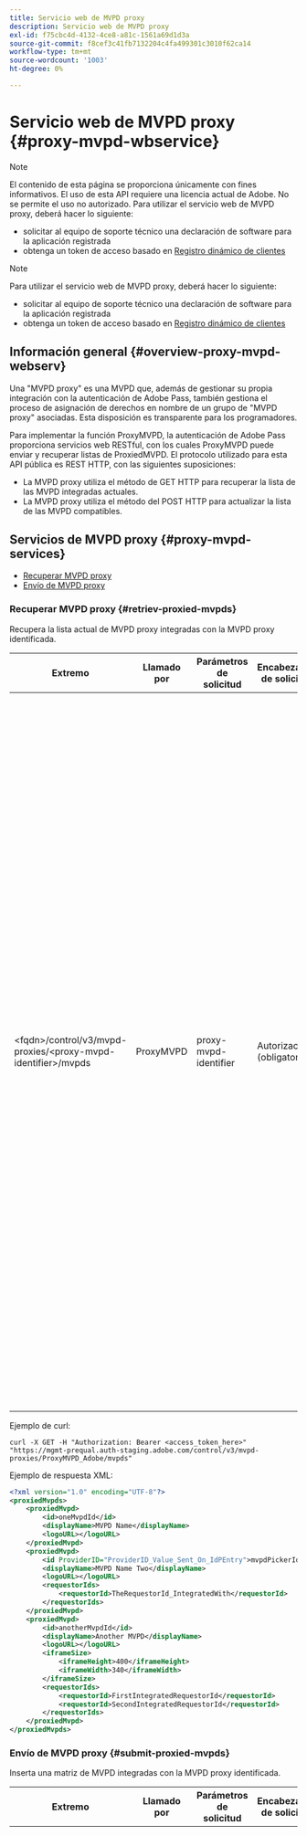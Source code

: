 ```yaml
---
title: Servicio web de MVPD proxy
description: Servicio web de MVPD proxy
exl-id: f75cbc4d-4132-4ce8-a81c-1561a69d1d3a
source-git-commit: f8cef3c41fb7132204c4fa499301c3010f62ca14
workflow-type: tm+mt
source-wordcount: '1003'
ht-degree: 0%

---
```


# Servicio web de MVPD proxy {#proxy-mvpd-wbservice}

>[!NOTE]
>
>El contenido de esta página se proporciona únicamente con fines informativos. El uso de esta API requiere una licencia actual de Adobe. No se permite el uso no autorizado.
>Para utilizar el servicio web de MVPD proxy, deberá hacer lo siguiente:
>- solicitar al equipo de soporte técnico una declaración de software para la aplicación registrada
>- obtenga un token de acceso basado en [Registro dinámico de clientes](dynamic-client-registration.md)
> 

>[!NOTE]
>
>Para utilizar el servicio web de MVPD proxy, deberá hacer lo siguiente:
>- solicitar al equipo de soporte técnico una declaración de software para la aplicación registrada
>- obtenga un token de acceso basado en [Registro dinámico de clientes](dynamic-client-registration.md)
> 

## Información general {#overview-proxy-mvpd-webserv}

Una &quot;MVPD proxy&quot; es una MVPD que, además de gestionar su propia integración con la autenticación de Adobe Pass, también gestiona el proceso de asignación de derechos en nombre de un grupo de &quot;MVPD proxy&quot; asociadas. Esta disposición es transparente para los programadores.

Para implementar la función ProxyMVPD, la autenticación de Adobe Pass proporciona servicios web RESTful, con los cuales ProxyMVPD puede enviar y recuperar listas de ProxiedMVPD. El protocolo utilizado para esta API pública es REST HTTP, con las siguientes suposiciones:

- La MVPD proxy utiliza el método de GET HTTP para recuperar la lista de las MVPD integradas actuales.
- La MVPD proxy utiliza el método del POST HTTP para actualizar la lista de las MVPD compatibles.

## Servicios de MVPD proxy {#proxy-mvpd-services}

- [Recuperar MVPD proxy](#retriev-proxied-mvpds)
- [Envío de MVPD proxy](#submit-proxied-mvpds)

### Recuperar MVPD proxy {#retriev-proxied-mvpds}

Recupera la lista actual de MVPD proxy integradas con la MVPD proxy identificada.

| Extremo | Llamado por | Parámetros de solicitud | Encabezados de solicitud | Método HTTP | Respuesta HTTP |
|--------------------------------------------------------------------------|-----------|-----------------------|---------------------------|-------------|-----------------------------------------------------------------------------------------------------------------------------------------------------------------------------------------------------------------------------------------------------------------------------------------------------------------------------------------------------------------------------------------------------------------------------------------------------------------------------------------------------------------------------------------------------------------------------------------------------------------------------------------------------------------------------------------------------------------------------------------------------------------------------------------------------------------------------------------------------------|
| &lt;fqdn>/control/v3/mvpd-proxies/&lt;proxy-mvpd-identifier>/mvpds | ProxyMVPD | proxy-mvpd-identifier | Autorización (obligatoria) | GET | <ul><li> 200 (ok): la solicitud se procesó correctamente y la respuesta contiene una lista de ProxiedMVPD en formato XML</li><li>401 (sin autorización): indica una de las siguientes opciones:<ul><li>El cliente DEBE solicitar un nuevo access_token</li><li>La solicitud se origina desde una dirección IP que no está presente en la lista de permitidos</li><li>El token no es válido</li></ul></li><li>403 (prohibido): indica que la operación no es compatible con los parámetros proporcionados o que el MVPD proxy no está configurado como proxy o que falta</li><li>405 (método no permitido): se ha utilizado un método HTTP distinto del GET o el POST. El método HTTP no es compatible en general o no es compatible con este extremo específico.</li><li>500 (error interno del servidor): se ha producido un error en el lado del servidor durante el proceso de solicitud.</li></ul> |

Ejemplo de curl:

`curl -X GET -H "Authorization: Bearer <access_token_here>" "https://mgmt-prequal.auth-staging.adobe.com/control/v3/mvpd-proxies/ProxyMVPD_Adobe/mvpds"`


Ejemplo de respuesta XML:

```xml
<?xml version="1.0" encoding="UTF-8"?>
<proxiedMvpds>
    <proxiedMvpd>
        <id>oneMvpdId</id>
        <displayName>MVPD Name</displayName>
        <logoURL></logoURL>
    </proxiedMvpd>
    <proxiedMvpd>
        <id ProviderID="ProviderID_Value_Sent_On_IdPEntry">mvpdPickerId</id>
        <displayName>MVPD Name Two</displayName>
        <logoURL></logoURL>
        <requestorIds>
            <requestorId>TheRequestorId_IntegratedWith</requestorId>
        </requestorIds>
    </proxiedMvpd>
    <proxiedMvpd>
        <id>anotherMvpdId</id>
        <displayName>Another MVPD</displayName>
        <logoURL></logoURL>
        <iframeSize>
            <iframeHeight>400</iframeHeight>
            <iframeWidth>340</iframeWidth>
        </iframeSize>
        <requestorIds>
            <requestorId>FirstIntegratedRequestorId</requestorId>
            <requestorId>SecondIntegratedRequestorId</requestorId>
        </requestorIds>
    </proxiedMvpd>
</proxiedMvpds>
```

### Envío de MVPD proxy {#submit-proxied-mvpds}

Inserta una matriz de MVPD integradas con la MVPD proxy identificada.

| Extremo | Llamado por | Parámetros de solicitud | Encabezados de solicitud | Método HTTP | Respuesta HTTP |
|:------------------------------------------------------------------------:|:---------:|-----------------------|:---------------------------------------------------:|:-----------:|:---------------------------------------------------------------------------------------------------------------------------------------------------------------------------------------------------------------------------------------------------------------------------------------------------------------------------------------------------------------------------------------------------------------------------------------------------------------------------------------------------------------------------------------------------------------------------------------------------------------------------------------------------------------------------------------------------------------------------------------------------------------------------------------------------------------------------------------------------------------------------------------------------------------------------------------------------------------------------------------------------------------------------------------------------------------------------------------------------------------:|
| &lt;fqdn>/control/v3/mvpd-proxies/&lt;proxy-mvpd-identifier>/mvpds | ProxyMVPD | proxy-mvpd-identifier | Autorización (obligatoria) proxy-mvpds (obligatoria) | POST | <ul><li>201 (creado): la inserción se procesó correctamente</li><li>400 (solicitud incorrecta): El servidor no sabe cómo procesar la solicitud:<ul><li>El XML entrante no cumple el esquema publicado en esta especificación</li><li>Los mvpd proxy no tienen ID únicos</li><li>Los requestorIds insertados no existen como la razón del contenedor de otro servlet para el código de respuesta 400</li></ul><li>401 (sin autorización): indica una de las siguientes opciones:<ul><li>El cliente DEBE solicitar un nuevo access_token</li><li>La solicitud se origina desde una dirección IP que no está presente en la lista de permitidos</li><li>El token no es válido</li></ul></li><li>403 (prohibido): indica que la operación no es compatible con los parámetros proporcionados o que el MVPD proxy no está configurado como proxy o que falta</li><li>405 (método no permitido): se ha utilizado un método HTTP distinto del GET o el POST. El método HTTP no es compatible en general o no es compatible con este extremo específico.</li><li>500 (error interno del servidor): se ha producido un error en el lado del servidor durante el proceso de solicitud.</li></ul> |

Ejemplo de curl:

`curl -X POST -H "Authorization: Bearer <access_token_here>" "https://mgmt-prequal.auth.adobe.com/control/v3/mvpd-proxies/ProxyMVPD_Adobe/mvpds" -d "proxied-mvpds=%3CproxiedMvpds%3E%3CproxiedMvpd%3E%3CdisplayName%3EFirst%20MVPD%20Name%3C%2FdisplayName%3E%3Cid%3EfirstMVPDId%3C%2Fid%3E%3ClogoURL%3E%3C%2FlogoURL%3E%3C%2FproxiedMvpd%3E%3CproxiedMvpd%3E%3Cid%20ProviderID%3D%22ProviderID_Value_Sent_On_IdPEntry%22%3EmvpdPickerId%3C%2Fid%3E%3CdisplayName%3EMVPD%20Name%20Two%3C%2FdisplayName%3E%3ClogoURL%3E%3C%2FlogoURL%3E%3CrequestorIds%3E%3CrequestorId%3ETHE_REQUESTOR_ID%3C%2FrequestorId%3E%3C%2FrequestorIds%3E%3C%2FproxiedMvpd%3E%3C%2FproxiedMvpds%3E"`



Ejemplo XML:

```xml
<?xml version="1.0" encoding="UTF-8"?>
<proxiedMvpds>
    <proxiedMvpd>
        <id>oneMvpdId</id>
        <displayName>MVPD Name</displayName>
        <logoURL></logoURL>
    </proxiedMvpd>
    <proxiedMvpd>
        <id ProviderID="ProviderID_Value_Sent_On_IdPEntry">mvpdPickerId</id>
        <displayName>MVPD Name Two</displayName>
        <logoURL></logoURL>
        <requestorIds>
            <requestorId>TheRequestorId_IntegratedWith</requestorId>
        </requestorIds>
    </proxiedMvpd>
    <proxiedMvpd>
        <id>anotherMvpdId</id>
        <displayName>Another MVPD</displayName>
        <logoURL></logoURL>
        <iframeSize>
            <iframeHeight>400</iframeHeight>
            <iframeWidth>340</iframeWidth>
        </iframeSize>
        <requestorIds>
            <requestorId>FirstIntegratedRequestorId</requestorId>
            <requestorId>SecondIntegratedRequestorId</requestorId>
        </requestorIds>
    </proxiedMvpd>
</proxiedMvpds>
```


### Frecuencia de contabilización {#posting-frequency}

La autenticación de Adobe Pass recomienda que las MVPD de proxy inserten su lista de MVPD de proxy solo cuando haya un cambio con respecto a la inserción anterior.

### Eliminación de MVPD proxy {#delete-proxied-freqency}

Si ProxyMVPD inserta un registro XML con una lista de ProxiedMVPD vacía, esa lista vacía se almacenará en el sistema como cualquier lista, con lo que se eliminará de forma efectiva la lista anterior.



## Formato XSD {#xsd-format}

El Adobe ha definido el siguiente formato aceptado para publicar/recuperar MVPD proxy desde/hacia nuestro servicio web público:

```xml
<?xml version="1.0" encoding="UTF-8"?>
<xs:schema xmlns:xs="http://www.w3.org/2001/XMLSchema"
           xmlns:pxm="http://tve.adobe.com/data/proxiedmvpd"
           targetNamespace="http://tve.adobe.com/data/proxiedmvpd"
           elementFormDefault="qualified"
           version="1.0">
    <xs:complexType name="iframeSize">
        <xs:all>
            <xs:element name="iframeHeight" type="xs:int" minOccurs="1" maxOccurs="1" nillable="false"/>
            <xs:element name="iframeWidth" type="xs:int" minOccurs="1" maxOccurs="1" nillable="false"/>
        </xs:all>
    </xs:complexType>
    <xs:complexType name="requestorIds">
        <xs:annotation>
            <xs:documentation>List of requestors/programmers integrated with the proxied MVPD</xs:documentation>
        </xs:annotation>
        <xs:sequence>
            <xs:element name="requestorId" type="xs:string" minOccurs="1" maxOccurs="unbounded" nillable="false">
                <xs:annotation>
                    <xs:documentation>The requestor/programmer identifier recognized by Adobe</xs:documentation>
                </xs:annotation>
            </xs:element>
        </xs:sequence>
    </xs:complexType>
    <xs:complexType name="proxiedMvpd">
        <xs:all>
            <xs:element name="id" minOccurs="1" maxOccurs="1" nillable="false">
                <xs:annotation>
                    <xs:documentation>The id must conform to the regular expression: ([a-zA-Z0-9]+((\-)|[_])*)</xs:documentation>
                </xs:annotation>
                <xs:complexType>
                    <xs:simpleContent>
                        <xs:extension base="xs:string">
                            <xs:attribute name="ProviderID">
                                <xs:simpleType>
                                    <xs:restriction base="xs:string">
                                        <xs:minLength value="1"/>
                                        <xs:maxLength value="128"/>
                                    </xs:restriction>
                                </xs:simpleType>
                            </xs:attribute>
                        </xs:extension>
                    </xs:simpleContent>
                </xs:complexType>
            </xs:element>
            <xs:element name="displayName" type="xs:string" minOccurs="1" maxOccurs="1" nillable="false"/>
            <xs:element name="logoURL" type="xs:anyURI" minOccurs="1" maxOccurs="1" nillable="false"/>
            <xs:element name="iframeSize" type="pxm:iframeSize" minOccurs="0" maxOccurs="1"/>
            <xs:element name="requestorIds" type="pxm:requestorIds" minOccurs="0" maxOccurs="1"/>
        </xs:all>
    </xs:complexType>
    <xs:element name="proxiedMvpds">
        <xs:annotation>
            <xs:documentation>List of Proxied MVPD</xs:documentation>
        </xs:annotation>
        <xs:complexType>
            <xs:sequence>
                <xs:element name="proxiedMvpd" type="pxm:proxiedMvpd" minOccurs="0" maxOccurs="unbounded"/>
            </xs:sequence>
        </xs:complexType>
    </xs:element>
</xs:schema>
```

**Notas sobre los elementos:**

-   `id` (obligatorio): el ID de MVPD proxy debe ser una cadena relevante para el nombre de la MVPD, con cualquiera de los siguientes caracteres (ya que se expondrá a los programadores con fines de seguimiento): - Cualquier carácter alfanumérico, guion bajo (&quot;_&quot;) y guion (&quot;-&quot;).
- idID debe ajustarse a la siguiente expresión regular:
`(a-zA-Z0-9((-)|_)*)`

    Por lo tanto, debe tener al menos un carácter, comenzar con una letra y continuar con cualquier letra, dígito, guión o guion bajo.

-   `iframeSize` (opcional): el elemento iframeSize es opcional y define el tamaño del iFrame si la página de autenticación MVPD debe estar en un iFrame. De lo contrario, si el elemento iframeSize no está presente, la autenticación se producirá en una página de redirección de explorador completa.
-   `requestorIds` (opcional): El Adobe proporcionará los valores de requestorIds. Un requisito es que una MVPD proxy debe integrarse con al menos un requestorId. Si la etiqueta &quot;requestorIds&quot; no está presente en el elemento MVPD proxy, entonces ese MVPD proxy se integrará con todos los solicitantes disponibles integrados en el MVPD proxy.
-   `ProviderID` (opcional): cuando el atributo ProviderID está presente en el elemento id, el valor de ProviderID se enviará en la solicitud de autenticación de SAML a la MVPD proxy como ID de MVPD / SubMVPD proxy (en lugar del valor id). En este caso, el valor de id solo se utilizará en el selector de MVPD presentado en la página Programador y, de forma interna, mediante la autenticación de Adobe Pass. La longitud del atributo ProviderID debe estar entre 1 y 128 caracteres.

## Seguridad {#security}

Para que una solicitud se considere válida, debe respetar las siguientes reglas:

: el encabezado de la solicitud debe contener el token de acceso de seguridad Oauth2 de [Registro dinámico de clientes](dynamic-client-registration.md).
: la solicitud debe provenir de una dirección IP específica que se haya permitido.
: la solicitud debe enviarse a través del protocolo SSL.

Se ignorará cualquier parámetro presente en el encabezado de la solicitud que no esté enumerado anteriormente.

Ejemplo de curl:

`curl -X GET -H "Authorization: Bearer <access_token_here>" "https://mgmt-prequal.auth-staging.adobe.com/control/v3/proxiedMvpds"`

## Puntos finales de servicio web de MVPD proxy para los entornos de autenticación de Adobe Pass {#proxy-mvpd-wevserv-endpoints}

- **URL de producción:** https://mgmt.auth.adobe.com/control/v3/proxiedMvpds - **URL de ensayo:** https://mgmt.auth-staging.adobe.com/control/v3/proxiedMvpds - **URL de preproducción de calidad:** https://mgmt-prequal.auth.adobe.com/control/v3/proxiedMvpds - **URL de ensayo previo a la calidad:** https://mgmt-prequal.auth-staging.adobe.com/control/v3/proxiedMvpds

<!--
>[!RELATEDINFORMATION]
>* [Proxy MVPD SAML integration](/help/authentication/proxy-mvpd-saml-int.md)
>* [User metadata exchange](/help/authentication/mvpd-user-metadata-exchng.md)
>* [Technical paper](/help/authentication/technical-paper.md)
>* [Adobe Pass Authentication glossary](/help/authentication/glossary.md)
-->

